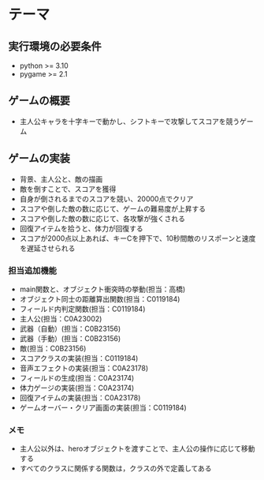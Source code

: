 # テーマ

## 実行環境の必要条件
* python >= 3.10
* pygame >= 2.1

## ゲームの概要
* 主人公キャラを十字キーで動かし、シフトキーで攻撃してスコアを競うゲーム

## ゲームの実装
* 背景、主人公と、敵の描画
* 敵を倒すことで、スコアを獲得
* 自身が倒されるまでのスコアを競い、20000点でクリア
* スコアや倒した敵の数に応じて、ゲームの難易度が上昇する
* スコアや倒した敵の数に応じて、各攻撃が強くされる
* 回復アイテムを拾うと、体力が回復する
* スコアが2000点以上あれば、キーCを押下で、10秒間敵のリスポーンと速度を遅延させられる


### 担当追加機能

* main関数と、オブジェクト衝突時の挙動(担当：高橋)
* オブジェクト同士の距離算出関数(担当：C0119184)
* フィールド内判定関数(担当：C0119184)
* 主人公(担当：C0A23002)
* 武器（自動）(担当：C0B23156)
* 武器（手動）(担当：C0B23156)
* 敵(担当：C0B23156)
* スコアクラスの実装(担当：C0119184)
* 音声エフェクトの実装(担当：C0A23178)
* フィールドの生成(担当：C0A23174)
* 体力ゲージの実装(担当：C0A23174)
* 回復アイテムの実装(担当：C0A23178)
* ゲームオーバー・クリア画面の実装(担当：C0119184)

### メモ
* 主人公以外は、heroオブジェクトを渡すことで、主人公の操作に応じて移動する
* すべてのクラスに関係する関数は，クラスの外で定義してある